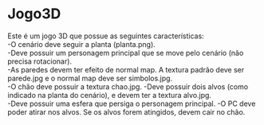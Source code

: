 # Jogo3D
Este é um jogo 3D que possue as seguintes características:  
-O cenário deve seguir a planta (planta.png).  
-Deve possuir um personagem principal que se move pelo cenário (não precisa rotacionar).  
-As paredes devem ter efeito de normal map. A textura padrão deve ser parede.jpg e o normal map deve ser simbolos.jpg.  
-O chão deve possuir a textura chao.jpg.  -Deve possuir dois alvos (como indicado na planta do cenário), e devem ter a textura alvo.jpg.  
-Deve possuir uma esfera que persiga o personagem principal.  -O PC deve poder atirar nos alvos. Se os alvos forem atingidos, devem cair no chão.
